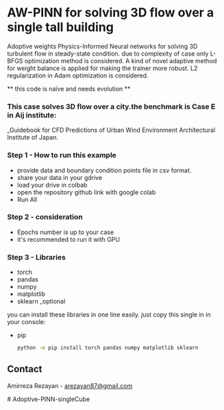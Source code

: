 # AW-PINN for solving 3D flow over a single tall building
Adoptive weights Physics-Informed Neural networks for solving 3D turbulent flow in steady-state condition. 
due to complexity of case only L-BFGS optimization method is considered. A kind of novel adaptive method for weight balance is applied for making the trainer more robust.
L2 regularization in Adam optimization is considered. 

 ** this code is naïve and needs evolution **



### This case solves 3D flow over a city.the benchmark is Case E in Aij institute:
_Guidebook for CFD Predictions of Urban Wind Environment Architectural Institute of Japan.




### Step 1 - How to run this example
* provide data and boundary condition points file in csv format.
* share your data in your gdrive
* load your drive in colbab
* open the repository github link with google colab
* Run All

### Step 2 - consideration
* Epochs number is up to your case
* it's recommended to run it with GPU 

### Step 3 - Libraries
* torch
* pandas
* numpy
* matplotlib
* sklearn _optional

you can install these libraries in one line easily. just copy this single in in your console:
* pip
  ```sh
  python -m pip install torch pandas numpy matplotlib sklearn
  ```


## Contact

Amirreza Rezayan -  arezayan87@gmail.com


#   A d o p t i v e - P I N N - s i n g l e C u b e  
 